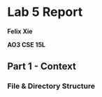 # Lab 5 Report
**Felix Xie**

**AO3 CSE 15L**
## Part 1 - Context
### File & Directory Structure
```

```
